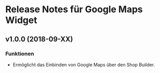 # Release Notes für Google Maps Widget

## v1.0.0 (2018-09-XX)

### Funktionen
- Ermöglicht das Einbinden von Google Maps über den Shop Builder.
